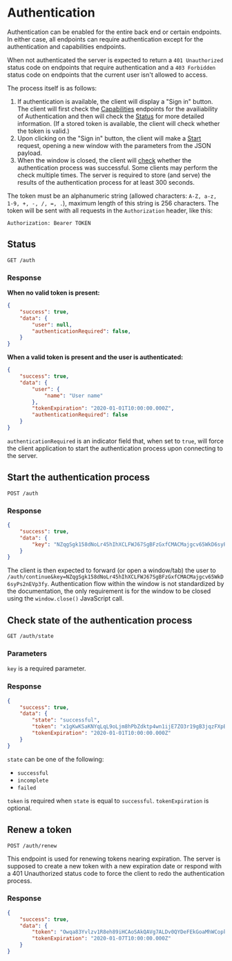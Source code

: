 # Authentication

Authentication can be enabled for the entire back end or certain endpoints. In either case, all endpoints can require authentication except for the authentication and capabilities endpoints.

When not authenticated the server is expected to return a `401 Unauthorized` status code on endpoints that require authentication and a `403 Forbidden` status code on endpoints that the current user isn't allowed to access.

The process itself is as follows:

1. If authentication is available, the client will display a "Sign in" button. The client will first check the [Capabilities](../Capabilities) endpoints for the availiability of Authentication and then will check the [Status](#status) for more detailed information. (If a stored token is available, the client will check whether the token is valid.)
2. Upon clicking on the "Sign in" button, the client will make a [Start](#start-the-authentication-process) request, opening a new window with the parameters from the JSON payload.
3. When the window is closed, the client will [check](#check-state-of-the-authentication-process) whether the authentication process was successful. Some clients may perform the check multiple times. The server is required to store (and serve) the results of the authentication process for at least 300 seconds.

The token must be an alphanumeric string (allowed characters: `A-Z, a-z, 1-9, +, -, /, =, .`), maximum length of this string is 256 characters. The token will be sent with all requests in the `Authorization` header, like this:

```
Authorization: Bearer TOKEN
```

## Status

```
GET /auth
```

### Response

**When no valid token is present:**

```json
{
    "success": true,
    "data": {
        "user": null,
        "authenticationRequired": false,
    }
}
```

**When a valid token is present and the user is authenticated:**

```json
{
    "success": true,
    "data": {
        "user": {
            "name": "User name"
        },
        "tokenExpiration": "2020-01-01T10:00:00.000Z",
        "authenticationRequired": false
    }
}
```

`authenticationRequired` is an indicator field that, when set to `true`, will force the client application to start the authentication process upon connecting to the server.

## Start the authentication process

```
POST /auth
```

### Response

```json
{
    "success": true,
    "data": {
        "key": "NZqgSgk158dNoLr45hIhXCLFWJ67SgBFzGxfCMACMajgcv65WkD6syPs2nEVp3fy"
    }
}
```

The client is then expected to forward (or open a window/tab) the user to `/auth/continue&key=NZqgSgk158dNoLr45hIhXCLFWJ67SgBFzGxfCMACMajgcv65WkD6syPs2nEVp3fy`. Authentication flow within the window is not standardized by the documentation, the only requirement is for the window to be closed using the `window.close()` JavaScript call.

## Check state of the authentication process

```
GET /auth/state
```

### Parameters

`key` is a required parameter.

### Response

```json
{
    "success": true,
    "data": {
        "state": "successful",
        "token": "x1gKwKSaKNYqLqL9oLjm8hPbZdktp4wn1ijE7ZO3r19gB3jqzFXpBm3MV68yjHIu",
        "tokenExpiration": "2020-01-01T10:00:00.000Z"
    }
}
```

`state` can be one of the following:

* `successful`
* `incomplete`
* `failed`

`token` is required when `state` is equal to `successful`. `tokenExpiration` is optional.

## Renew a token

```
POST /auth/renew
```

This endpoint is used for renewing tokens nearing expiration. The server is supposed to create a new token with a new expiration date or respond with a 401 Unauthorized status code to force the client to redo the authentication process.

### Response

```json
{
    "success": true,
    "data": {
        "token": "Owqa83Yvlzv1R8eh89iHCAoSAkQAVg7ALDv0QYDeFEkGoaMhWCopk4Q0yoTeVDT2",
        "tokenExpiration": "2020-01-07T10:00:00.000Z"
    }
}
```
